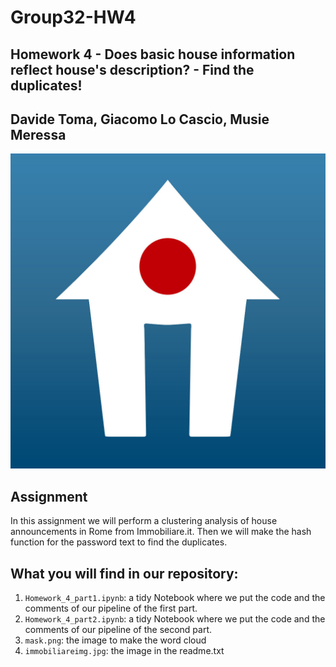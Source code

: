 # Group32-HW4
## Homework 4 - Does basic house information reflect house's description? - Find the duplicates!

## Davide Toma, Giacomo Lo Cascio, Musie Meressa
![alt text](https://github.com/DavideToma/ADM_HW4_Group-32/blob/master/immobiliareimg.jpg)

## Assignment
In this assignment we will perform a clustering analysis of house announcements in Rome from Immobiliare.it.
Then we will make the hash function for the password text to find the duplicates.

## What you will find in our repository:
1) `Homework_4_part1.ipynb`: a tidy Notebook where we put the code and the comments of our pipeline of the first part.
2) `Homework_4_part2.ipynb`: a tidy Notebook where we put the code and the comments of our pipeline of the second part.
3) `mask.png`: the image to make the word cloud
4) `immobiliareimg.jpg`: the image in the readme.txt
